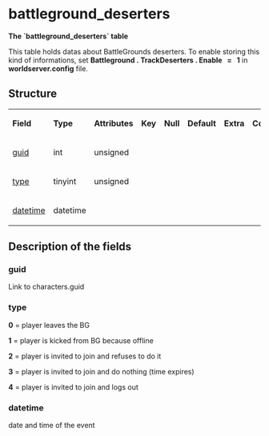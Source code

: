 # battleground\_deserters

**The \`battleground\_deserters\` table**

This table holds datas about BattleGrounds deserters. To enable storing this kind of informations, set **Battleground . TrackDeserters . Enable   =   1** in **worldserver.config** file.

## Structure

<table>
<colgroup>
<col width="12%" />
<col width="12%" />
<col width="12%" />
<col width="12%" />
<col width="12%" />
<col width="12%" />
<col width="12%" />
<col width="12%" />
</colgroup>
<tbody>
<tr>
<td><p><strong>Field</strong></p></td>
<td><p><strong>Type</strong></p></td>
<td><p><strong>Attributes</strong></p></td>
<td><p><strong>Key</strong></p></td>
<td><p><strong>Null</strong></p></td>
<td><p><strong>Default</strong></p></td>
<td><p><strong>Extra</strong></p></td>
<td><p><strong>Comment</strong></p></td>
</tr>
<tr>
<td><p><a href="#guid">guid</a></p></td>
<td><p>int</p></td>
<td><p>unsigned</p></td>
<td> </td>
<td> </td>
<td> </td>
<td> </td>
<td> </td>
</tr>
<tr>
<td><p><a href="#type">type</a></p></td>
<td><p>tinyint</p></td>
<td><p>unsigned</p></td>
<td> </td>
<td> </td>
<td> </td>
<td> </td>
<td> </td>
</tr>
<tr>
<td><p><a href="#datetime">datetime</a></p></td>
<td><p>datetime</p></td>
<td> </td>
<td> </td>
<td> </td>
<td> </td>
<td> </td>
<td> </td>
</tr>
</tbody>
</table>

## Description of the fields

### guid

Link to characters.guid

### type

**0** = player leaves the BG

**1** = player is kicked from BG because offline

**2** = player is invited to join and refuses to do it

**3** = player is invited to join and do nothing (time expires)

**4** = player is invited to join and logs out

### datetime

date and time of the event

 

